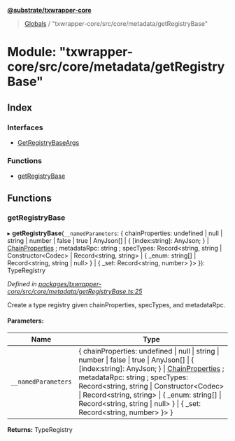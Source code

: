 **[@substrate/txwrapper-core](../README.md)**

> [Globals](../globals.md) / "txwrapper-core/src/core/metadata/getRegistryBase"

# Module: "txwrapper-core/src/core/metadata/getRegistryBase"

## Index

### Interfaces

* [GetRegistryBaseArgs](../interfaces/_txwrapper_core_src_core_metadata_getregistrybase_.getregistrybaseargs.md)

### Functions

* [getRegistryBase](_txwrapper_core_src_core_metadata_getregistrybase_.md#getregistrybase)

## Functions

### getRegistryBase

▸ **getRegistryBase**(`__namedParameters`: { chainProperties: undefined \| null \| string \| number \| false \| true \| AnyJson[] \| { [index:string]: AnyJson;  } \| [ChainProperties](../interfaces/_txwrapper_core_src_types_codec_.chainproperties.md) ; metadataRpc: string ; specTypes: Record<string, string \| Constructor<Codec\> \| Record<string, string\> \| { _enum: string[] \| Record<string, string \| null\>  } \| { _set: Record<string, number\>  }\>  }): TypeRegistry

*Defined in [packages/txwrapper-core/src/core/metadata/getRegistryBase.ts:25](https://github.com/paritytech/txwrapper-core/blob/15c9541/packages/txwrapper-core/src/core/metadata/getRegistryBase.ts#L25)*

Create a type registry given chainProperties, specTypes, and metadataRpc.

#### Parameters:

Name | Type |
------ | ------ |
`__namedParameters` | { chainProperties: undefined \| null \| string \| number \| false \| true \| AnyJson[] \| { [index:string]: AnyJson;  } \| [ChainProperties](../interfaces/_txwrapper_core_src_types_codec_.chainproperties.md) ; metadataRpc: string ; specTypes: Record<string, string \| Constructor<Codec\> \| Record<string, string\> \| { _enum: string[] \| Record<string, string \| null\>  } \| { _set: Record<string, number\>  }\>  } |

**Returns:** TypeRegistry
